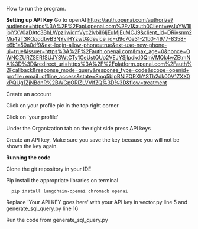 How to run the program.

**Setting up API Key**
  Go to openAI 
  https://auth.openai.com/authorize?audience=https%3A%2F%2Fapi.openai.com%2Fv1&auth0Client=eyJuYW1lIjoiYXV0aDAtc3BhLWpzIiwidmVyc2lvbiI6IjEuMjEuMCJ9&client_id=DRivsnm2Mu42T3KOpqdtwB3NYviHYzwD&device_id=d9c70e31-21b0-4977-8358-e6b1a50a0df9&ext-login-allow-phone=true&ext-use-new-phone-ui=true&issuer=https%3A%2F%2Fauth.openai.com&max_age=0&nonce=OWNCZURZSERfSUJYSWtCTy1CeUstQUo2VEJYSjlpdkd0QmVMQk4wZEtmNA%3D%3D&redirect_uri=https%3A%2F%2Fplatform.openai.com%2Fauth%2Fcallback&response_mode=query&response_type=code&scope=openid+profile+email+offline_access&state=Smg5blpBNlZQRXhYSTh2dk00V1ZXX0xPQUg1ZjNBdnR%2BWGpORlZLVVlfZQ%3D%3D&flow=treatment
  
  Create an account
  
  Click on your profile pic in the top right corner
  
  Click on 'your profile'
  
  Under the Organization tab on the right side press API keys
  
  Create an API key, Make sure you save the key because you will not be shown the key again.


  **Running the code**
  
  Clone the git repository in your IDE
  
  Pip install the appropriate libraries on terminal
  
      pip install langchain-openai chromadb openai
  
  Replace 'Your API KEY goes here' with your API key in vector.py line 5 and generate_sql_query.py line 16
  
  Run the code from generate_sql_query.py
      
        
